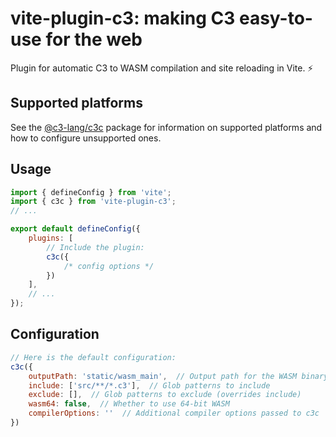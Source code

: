 # vite-plugin-c3: making C3 easy-to-use for the web
Plugin for automatic C3 to WASM compilation and site reloading in Vite. ⚡

## Supported platforms
See the [@c3-lang/c3c](https://www.npmjs.com/package/@c3-lang/c3c) package for information on supported platforms and how to configure unsupported ones.

## Usage
```js
import { defineConfig } from 'vite';
import { c3c } from 'vite-plugin-c3';
// ...

export default defineConfig({
	plugins: [
        // Include the plugin:
		c3c({
            /* config options */
        })
	],
	// ...
});
```

## Configuration
```js
// Here is the default configuration:
c3c({
    outputPath: 'static/wasm_main',  // Output path for the WASM binary
    include: ['src/**/*.c3'],  // Glob patterns to include
    exclude: [],  // Glob patterns to exclude (overrides include)
    wasm64: false,  // Whether to use 64-bit WASM
    compilerOptions: ''  // Additional compiler options passed to c3c
})
```
